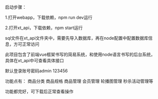 启动步骤：

1.打开webapp，下载依赖，npm run dev运行

2.打开xt_api，下载依赖，npm start运行



sql文件在xt_api文件夹中，需要先导入数据库，再在node配置中配置数据库信息，方可正常访问

此项目包含了前端vue框架书写的简易系统，和使用node语言书写的后台系统，具体在xt_api中可查看具体接口

默认登录账号密码admin 123456

功能点有：
商品分类
商品规格
商品管理
会员管理
轮播图管理
秒杀活动管理等

功能都完好，可下载后正常查看操作



